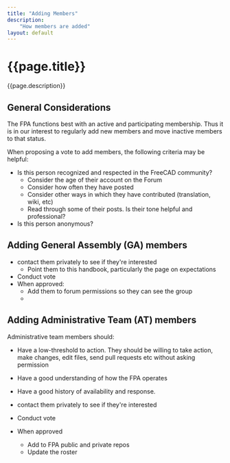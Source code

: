 ```yaml
---
title: "Adding Members"
description:
    "How members are added"
layout: default
---
```


# {{page.title}}

{{page.description}}

## General Considerations

The FPA functions best with an active and participating membership.  Thus it is in our interest to regularly add new members and move inactive members to that status.

When proposing a vote to add members, the following criteria may be helpful:

* Is this person recognized and respected in the FreeCAD community?
    - Consider the age of their account on the Forum
    - Consider how often they have posted
    - Consider other ways in which they have contributed (translation, wiki, etc)
    - Read through some of their posts.  Is their tone helpful and professional?
* Is this person anonymous?

## Adding General Assembly (GA) members

* contact them privately to see if they're interested
    * Point them to this handbook, particularly the page on expectations
* Conduct vote
* When approved:
    * Add them to forum permissions so they can see the group
    * 

## Adding Administrative Team (AT) members

Administrative team members should:
* Have a low-threshold to action.  They should be willing to take action, make changes, edit files, send pull requests etc without asking permission
* Have a good understanding of how the FPA operates
* Have a good history of availability and response.

* contact them privately to see if they're interested
* Conduct vote
* When approved
    * Add to FPA public and private repos
    * Update the roster
